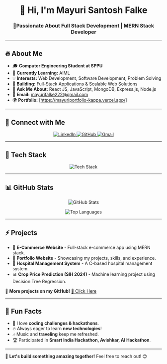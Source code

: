 <h1 align="center">👋 Hi, I'm Mayuri Santosh Falke</h1>
<h3 align="center">🚀Passionate About Full Stack Development |  MERN Stack Developer </h3>


---

## 🔥 About Me  
- 🎓 **Computer Engineering Student at SPPU**  
- 🌱 **Currently Learning:** AIML
- 💡 **Interests:** Web Development, Software Development, Problem Solving  
- 🚀 **Building:** Full-Stack Applications & Scalable Web Solutions  
- 💬 **Ask Me About:** React JS, JavaScript, MongoDB, Express.js, Node.js  
- 📧 **Email:** [mayurifalke222@gmail.com](mailto:mayurifalke222@gmail.com)  
- 🌍 **Portfolio:** [https://mayuriportfolio-kappa.vercel.app/]

---
## 🔗 Connect with Me  
<p align="center">
  <a href="https://linkedin.com/in/ashwini-thikole" target="_blank" rel="nofollow">
    <img src="https://img.shields.io/badge/-LinkedIn-0077B5?style=for-the-badge&logo=linkedin&logoColor=white" alt="LinkedIn" />
  </a>
  <a href="https://github.com/mayurifalke" target="_blank" rel="nofollow">
    <img src="https://img.shields.io/badge/-GitHub-181717?style=for-the-badge&logo=github&logoColor=white" alt="GitHub" />
  </a>
  <a href="mailto:mayurifalke222@gmail.com" rel="nofollow">
    <img src="https://img.shields.io/badge/-Gmail-D14836?style=for-the-badge&logo=gmail&logoColor=white" alt="Gmail" />
  </a>
</p>

---

## 🚀 Tech Stack  
<p align="center">
  <img src="https://skillicons.dev/icons?i=html,css,bootstrap,js,react,nodejs,express,mongodb,mysql,java,python,c,cpp,git,github,vscode,php,tailwind" alt="Tech Stack" />
</p>

---

## 📊 GitHub Stats  
<p align="center">
  <img src="https://github-readme-stats.vercel.app/api?username=mayurifalke&show_icons=true&theme=tokyonight" alt="GitHub Stats" />
</p>
<p align="center">
  <img src="https://github-readme-stats.vercel.app/api/top-langs/?username=mayurifalke&layout=compact&theme=tokyonight" alt="Top Languages" />
</p>

---

## ⚡ Projects  
- 🚀 **E-Commerce Website** - Full-stack e-commerce app using MERN stack.  
- 🌱 **Portfolio Website** - Showcasing my projects, skills, and experience.  
- 🏥 **Hospital Management System** - A C-based hospital management system.  
- 📊 **Crop Price Prediction (SIH 2024)** - Machine learning project using Decision Tree Regression.  

📌 **More projects on my GitHub!** [🔗 Click Here](https://github.com/mayurifalke)

---

## 🎯 Fun Facts  
- 🌟 I love **coding challenges & hackathons**.
- 🔥 Always eager to learn **new technologies**!  
- 🎶 Music and **traveling** keep me refreshed.  
- 🏆 Participated in **Smart India Hackathon, Avishkar, AI Hackathon**.  


---

🚀 **Let's build something amazing together!** Feel free to reach out! 😊
